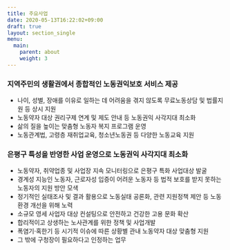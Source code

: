 ```yaml
---
title: 주요사업
date: 2020-05-13T16:22:02+09:00
draft: true
layout: section_single
menu:
  main:
    parent: about
    weight: 3
---
```

### 지역주민의 생활권에서 종합적인 노동권익보호 서비스 제공

* 나이, 성별, 장애를 이유로 일하는 데 어려움을 겪지 않도록 무료노동상담 및 법률지원 등 상시 지원
* 노동약자 대상 권리구제 연계 및 제도 안내 등 노동권익 사각지대 최소화
* 삶의 질을 높이는 맞춤형 노동자 복지 프로그램 운영
* 노동관계법, 고령층 재취업교육, 청소년노동권 등 다양한 노동교육 지원

### 은평구 특성을 반영한 사업 운영으로 노동권익 사각지대 최소화

* 노동약자, 취약업종 및 사업장 지속 모니터링으로 은평구 특화 사업대상 발굴
* 경계성 지능인 노동자, 근로자성 입증이 어려운 노동자 등 법적 보호를 받지 못하는 노동자의 지원 방안 모색
* 정기적인 실태조사 및 결과 활용으로 노동실태 공론화, 관련 지원정책 제안 등 노동환경 개선을 위해 노력
* 소규모 영세 사업자 대상 컨설팅으로 안전하고 건강한 고용 문화 확산
* 합리적이고 상생하는 노사관계를 위한 정책 및 사업개발
* 폭염기·혹한기 등 시기적 이슈에 따른 상황별 관내 노동약자 대상 맞춤형 지원
* 그 밖에 구청장이 필요하다고 인정하는 업무